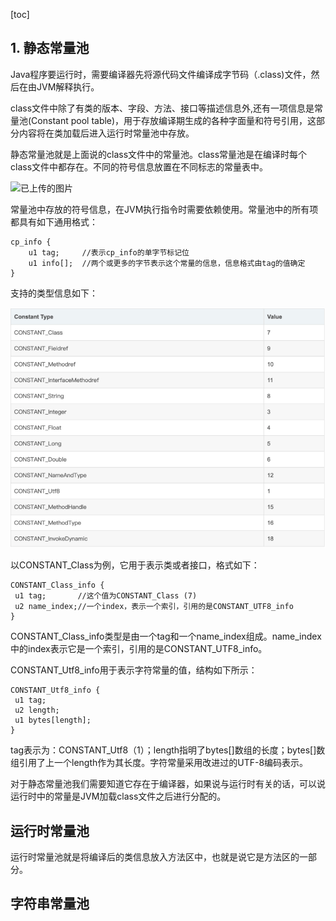 [toc]

## 1. 静态常量池



Java程序要运行时，需要编译器先将源代码文件编译成字节码（.class)文件，然后在由JVM解释执行。

class文件中除了有类的版本、字段、方法、接口等描述信息外,还有一项信息是常量池(Constant pool table)，用于存放编译期生成的各种字面量和符号引用，这部分内容将在类加载后进入运行时常量池中存放。

静态常量池就是上面说的class文件中的常量池。class常量池是在编译时每个class文件中都存在。不同的符号信息放置在不同标志的常量表中。

![已上传的图片](../Pic/3zY90B2eO5l1U9D%2B1Ejh%2BO7VhQREHXScD4TtOSRA%3D.png)

常量池中存放的符号信息，在JVM执行指令时需要依赖使用。常量池中的所有项都具有如下通用格式：

```
cp_info {
    u1 tag;     //表示cp_info的单字节标记位
    u1 info[];  //两个或更多的字节表示这个常量的信息，信息格式由tag的值确定
}
```

支持的类型信息如下：

![img](../Pic/1401949-20201102101521899-740705097.png)

以CONSTANT_Class为例，它用于表示类或者接口，格式如下：

```
CONSTANT_Class_info {
 u1 tag;       //这个值为CONSTANT_Class (7)
 u2 name_index;//一个index，表示一个索引，引用的是CONSTANT_UTF8_info
}
```

CONSTANT_Class_info类型是由一个tag和一个name_index组成。name_index中的index表示它是一个索引，引用的是CONSTANT_UTF8_info。

CONSTANT_Utf8_info用于表示字符常量的值，结构如下所示：

```
CONSTANT_Utf8_info {
 u1 tag;
 u2 length;
 u1 bytes[length];
}
```

tag表示为：CONSTANT_Utf8（1）；length指明了bytes[]数组的长度；bytes[]数组引用了上一个length作为其长度。字符常量采用改进过的UTF-8编码表示。

对于静态常量池我们需要知道它存在于编译器，如果说与运行时有关的话，可以说运行时中的常量是JVM加载class文件之后进行分配的。



## 运行时常量池

运行时常量池就是将编译后的类信息放入方法区中，也就是说它是方法区的一部分。



## 字符串常量池